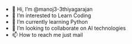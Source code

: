 - 👋 Hi, I’m @manoj3-3thiyagarajan
- 👀 I’m interested to Learn Coding
- 🌱 I’m currently learning Python
- 💞️ I’m looking to collaborate on AI technologies
- 📫 How to reach me just mail

<!---
manoj3-3thiyagarajan/manoj3-3thiyagarajan is a ✨ special ✨ repository because its `README.md` (this file) appears on your GitHub profile.
You can click the Preview link to take a look at your changes.
--->
